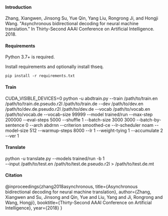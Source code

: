 #### Introduction

Zhang, Xiangwen, Jinsong Su, Yue Qin, Yang Liu, Rongrong Ji, and Hongji Wang. "Asynchronous bidirectional decoding for neural machine translation." In Thirty-Second AAAI Conference on Artificial Intelligence. 2018.

#### Requirements

Python 3.7+ is required.

Install requirements and optionally install thseq.
```shell
pip install -r requirements.txt
```

#### Train

CUDA_VISIBLE_DEVICES=0 python -u abdtrain.py --train /path/to/train.en /path/to/train.de.pseudo.r2l /path/to/train.de --dev /path/to/dev.en /path/to/dev.de.pseudo.r2l /path/to/dev.de --vocab /path/to/vocab.en /path/to/vocab.de --vocab-size 99999 --model trained/run --max-step 200000 --eval-steps 5000 --shuffle 1 --batch-size 3000 3000 --batch-by-sentence 0 --arch abdrnn --criterion smoothed-ce --lr-scheduler noam --model-size 512 --warmup-steps 8000 --lr 1 --weight-tying 1 --accumulate 2 --ver 1

#### Translate

python -u translate.py --models trained/run -b 1 \
--input /path/to/test.en /path/to/test.de.pseudo.r2l > /path/to/test.de.mt

#### Citation

@inproceedings{zhang2018asynchronous,
  title={Asynchronous bidirectional decoding for neural machine translation},
  author={Zhang, Xiangwen and Su, Jinsong and Qin, Yue and Liu, Yang and Ji, Rongrong and Wang, Hongji},
  booktitle={Thirty-Second AAAI Conference on Artificial Intelligence},
  year={2018}
}

